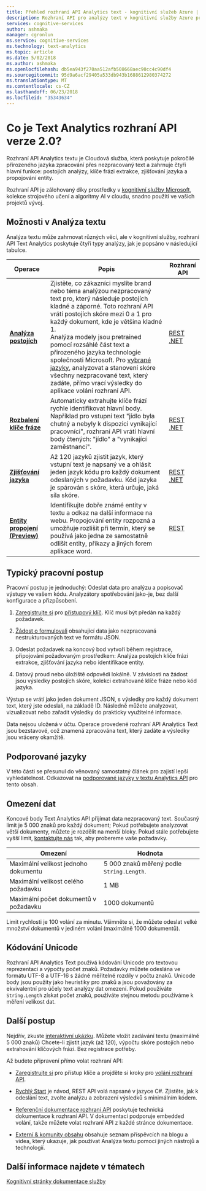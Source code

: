 ```yaml
---
title: Přehled rozhraní API Analytics text - kognitivní služeb Azure | Microsoft Docs
description: Rozhraní API pro analýzy text v kognitivní služby Azure pro analýzu postojích, extrakce klíče frázi a zjišťování jazyka.
services: cognitive-services
author: ashmaka
manager: cgronlun
ms.service: cognitive-services
ms.technology: text-analytics
ms.topic: article
ms.date: 5/02/2018
ms.author: ashmaka
ms.openlocfilehash: db5ea943f270aa512afb508668aec90cc4c90df4
ms.sourcegitcommit: 95d9a6acf29405a533db943b1688612980374272
ms.translationtype: MT
ms.contentlocale: cs-CZ
ms.lasthandoff: 06/23/2018
ms.locfileid: "35343634"
---
```

# <a name="what-is-text-analytics-api-version-20"></a>Co je Text Analytics rozhraní API verze 2.0?

Rozhraní API Analytics textu je Cloudová služba, která poskytuje pokročilé přirozeného jazyka zpracování přes nezpracovaný text a zahrnuje čtyři hlavní funkce: postojích analýzy, klíče frázi extrakce, zjišťování jazyka a propojování entity.

Rozhraní API je zálohovaný díky prostředky v [kognitivní služby Microsoft](https://docs.microsoft.com/azure/cognitive-services/), kolekce strojového učení a algoritmy AI v cloudu, snadno použití ve vašich projektů vývoj.

## <a name="capabilities-in-text-analytics"></a>Možnosti v Analýza textu

Analýza textu může zahrnovat různých věcí, ale v kognitivní služby, rozhraní API Text Analytics poskytuje čtyři typy analýzy, jak je popsáno v následující tabulce.

| Operace| Popis | Rozhraní API |
|-----------|-------------|------|
|[**Analýza postojích**](how-tos/text-analytics-how-to-sentiment-analysis.md) | Zjistěte, co zákazníci myslíte brand nebo téma analýzou nezpracovaný text pro, který následuje postojích kladné a záporné. Toto rozhraní API vrátí postojích skóre mezi 0 a 1 pro každý dokument, kde je většina kladné 1.<br /> Analýza modely jsou pretrained pomocí rozsáhlé část text a přirozeného jazyka technologie společnosti Microsoft. Pro [vybrané jazyky](text-analytics-supported-languages.md), analyzovat a stanovení skóre všechny nezpracované text, který zadáte, přímo vrací výsledky do aplikace volání rozhraní API. | [REST](https://westus.dev.cognitive.microsoft.com/docs/services/TextAnalytics.V2.0/operations/56f30ceeeda5650db055a3c9) <br /> [.NET](https://docs.microsoft.com/en-us/azure/cognitive-services/text-analytics/quickstarts/csharp#install-the-nuget-sdk-package)  |
|[**Rozbalení klíče fráze**](how-tos/text-analytics-how-to-keyword-extraction.md) | Automaticky extrahujte klíče frází rychle identifikovat hlavní body. Například pro vstupní text "jídlo byla chutný a nebyly k dispozici vynikající pracovníci", rozhraní API vrátí hlavní body čtených: "jídlo" a "vynikající zaměstnanci".  | [REST](https://westus.dev.cognitive.microsoft.com/docs/services/TextAnalytics.V2.0/operations/56f30ceeeda5650db055a3c6) <br /> [.NET](https://docs.microsoft.com/en-us/azure/cognitive-services/text-analytics/quickstarts/csharp#install-the-nuget-sdk-package) |
|[**Zjišťování jazyka**](how-tos/text-analytics-how-to-language-detection.md) | Až 120 jazyků zjistit jazyk, který vstupní text je napsaný ve a ohlásit jeden jazyk kódu pro každý dokument odeslaných v požadavku. Kód jazyka je spárován s skóre, která určuje, jaká síla skóre. | [REST](https://westus.dev.cognitive.microsoft.com/docs/services/TextAnalytics.V2.0/operations/56f30ceeeda5650db055a3c7) <br />  [.NET](https://docs.microsoft.com/en-us/azure/cognitive-services/text-analytics/quickstarts/csharp#install-the-nuget-sdk-package) | 
|[**Entity propojení (Preview)**](how-tos/text-analytics-how-to-entity-linking.md) | Identifikujte dobře známé entity v textu a odkaz na další informace na webu. Propojování entity rozpozná a umožňuje rozlišit při termín, který se používá jako jedna ze samostatně odlišit entity, příkazy a jiných forem aplikace word. | [REST](https://westus.dev.cognitive.microsoft.com/docs/services/TextAnalytics.V2.0/operations/5ac4251d5b4ccd1554da7634) | 

## <a name="typical-workflow"></a>Typický pracovní postup

Pracovní postup je jednoduchý: Odeslat data pro analýzu a popisovač výstupy ve vašem kódu. Analyzátory spotřebování jako-je, bez další konfigurace a přizpůsobení.

1. [Zaregistrujte si](https://docs.microsoft.com/azure/cognitive-services/cognitive-services-apis-create-account) pro [přístupový klíč](how-tos/text-analytics-how-to-access-key.md). Klíč musí být předán na každý požadavek.

2. [Žádost o formulovali](how-tos/text-analytics-how-to-call-api.md#json-schema) obsahující data jako nezpracovaná nestrukturovaných text ve formátu JSON.

3. Odeslat požadavek na koncový bod vytvoří během registrace, připojování požadovaným prostředkem: Analýza postojích klíče frázi extrakce, zjišťování jazyka nebo identifikace entity.

4. Datový proud nebo úložiště odpovědi lokálně. V závislosti na žádost jsou výsledky postojích skóre, kolekci extrahované klíče fráze nebo kód jazyka.

Výstup se vrátí jako jeden dokument JSON, s výsledky pro každý dokument text, který jste odeslali, na základě ID. Následně můžete analyzovat, vizualizovat nebo zařadit výsledky do prakticky využitelné informace.

Data nejsou uložená v účtu. Operace provedené rozhraní API Analytics Text jsou bezstavové, což znamená zpracována text, který zadáte a výsledky jsou vráceny okamžitě.

<a name="supported-languages"></a>

## <a name="supported-languages"></a>Podporované jazyky

V této části se přesunul do věnovaný samostatný článek pro zajistí lepší vyhledatelnost. Odkazovat na [podporované jazyky v textu Analytics API](text-analytics-supported-languages.md) pro tento obsah.

<a name="data-limits"></a>

## <a name="data-limits"></a>Omezení dat

Koncové body Text Analytics API přijímat data nezpracovaný text. Současný limit je 5 000 znaků pro každý dokument; Pokud potřebujete analyzovat větší dokumenty, můžete je rozdělit na menší bloky. Pokud stále potřebujete vyšší limit, [kontaktujte nás](https://azure.microsoft.com/overview/sales-number/) tak, aby probereme vaše požadavky.

| Omezení | Hodnota |
|------------------------|---------------|
| Maximální velikost jednoho dokumentu | 5 000 znaků měřený podle `String.Length`. |
| Maximální velikost celého požadavku | 1 MB |
| Maximální počet dokumentů v požadavku | 1000 dokumentů |

Limit rychlosti je 100 volání za minutu. Všimněte si, že můžete odeslat velké množství dokumentů v jediném volání (maximálně 1000 dokumentů).

## <a name="unicode-encoding"></a>Kódování Unicode

Rozhraní API Analytics Text používá kódování Unicode pro textovou reprezentaci a výpočty počet znaků. Požadavky můžete odeslána ve formátu UTF-8 a UTF-16 s žádné měřitelné rozdíly v počtu znaků. Unicode body jsou použity jako heuristiky pro znaků a jsou považovány za ekvivalentní pro účely text analýzy dat omezení. Pokud používáte `String.Length` získat počet znaků, používáte stejnou metodu používáme k měření velikost dat.

## <a name="next-steps"></a>Další postup

Nejdřív, zkuste [interaktivní ukázku](https://azure.microsoft.com/services/cognitive-services/text-analytics/). Můžete vložit zadávání textu (maximálně 5 000 znaků) Chcete-li zjistit jazyk (až 120), výpočtu skóre postojích nebo extrahování klíčových frází. Bez registrace potřeby.

Až budete připravení přímo volat rozhraní API:

+ [Zaregistrujte si](how-tos/text-analytics-how-to-signup.md) pro přístup klíče a projděte si kroky pro [volání rozhraní API](how-tos/text-analytics-how-to-call-api.md).

+ [Rychlý Start](quickstarts/csharp.md) je návod, REST API volá napsané v jazyce C#. Zjistěte, jak k odeslání text, zvolte analýzu a zobrazení výsledků s minimálním kódem.

+ [Referenční dokumentace rozhraní API](//go.microsoft.com/fwlink/?LinkID=759346) poskytuje technická dokumentace k rozhraní API. V dokumentaci podporuje embedded volání, takže můžete volat rozhraní API z každé stránce dokumentace.

+ [Externí & komunity obsahu](text-analytics-resource-external-community.md) obsahuje seznam příspěvcích na blogu a videa, který ukazuje, jak používat Analýza textu pomocí jiných nástrojů a technologií.

## <a name="see-also"></a>Další informace najdete v tématech

 [Kognitivní stránky dokumentace služby](https://docs.microsoft.com/azure/cognitive-services/)
